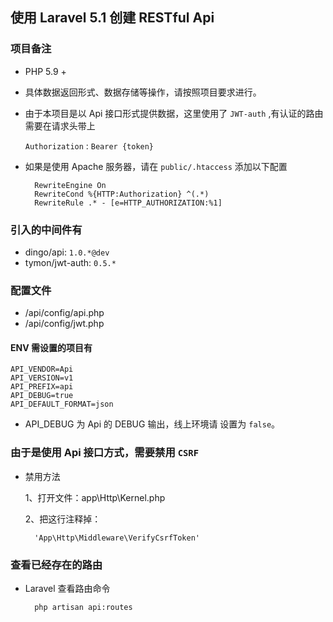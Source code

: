 ## 使用 Laravel 5.1 创建 RESTful Api
### 项目备注

* PHP 5.9 +
* 具体数据返回形式、数据存储等操作，请按照项目要求进行。
* 由于本项目是以 Api 接口形式提供数据，这里使用了 `JWT-auth` ,有认证的路由需要在请求头带上
	
	`Authorization` : `Bearer {token}`
	 
* 如果是使用 Apache 服务器，请在 `public/.htaccess` 添加以下配置

		RewriteEngine On
		RewriteCond %{HTTP:Authorization} ^(.*)
		RewriteRule .* - [e=HTTP_AUTHORIZATION:%1]

		
### 引入的中间件有

* dingo/api: `1.0.*@dev`
* tymon/jwt-auth: `0.5.*`

### 配置文件
* /api/config/api.php
* /api/config/jwt.php

#### ENV 需设置的项目有
	
	API_VENDOR=Api
	API_VERSION=v1
	API_PREFIX=api
	API_DEBUG=true
	API_DEFAULT_FORMAT=json
	
* API_DEBUG 为 Api 的 DEBUG 输出，线上环境请 设置为 `false`。

### 由于是使用 Api 接口方式，需要禁用 `CSRF`
* 禁用方法 
	
	1、打开文件：app\Http\Kernel.php
	
	2、把这行注释掉：
		
		'App\Http\Middleware\VerifyCsrfToken'
		
### 查看已经存在的路由
* Laravel 查看路由命令 
	
		php artisan api:routes



	
